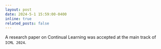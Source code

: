 ```yaml
---
layout: post
date: 2024-5-1 15:59:00-0400
inline: true
related_posts: false
---
```

A research paper on Continual Learning was accepted at the main track of `ICML 2024`.


